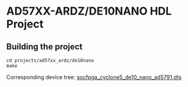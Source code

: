 # AD57XX-ARDZ/DE10NANO HDL Project

## Building the project

```
cd projects/ad57xx_ardz/de10nano
make
```

Corresponding device tree: [socfpga_cyclone5_de10_nano_ad5791.dts](https://github.com/analogdevicesinc/linux/blob/main/arch/arm/boot/dts/intel/socfpga/socfpga_cyclone5_de10_nano_ad5791.dts)